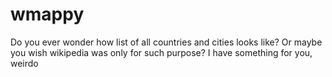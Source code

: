 # wmappy
Do you ever wonder how list of all countries and cities looks like? Or maybe you wish wikipedia was only for such purpose?  I have something for you, weirdo
